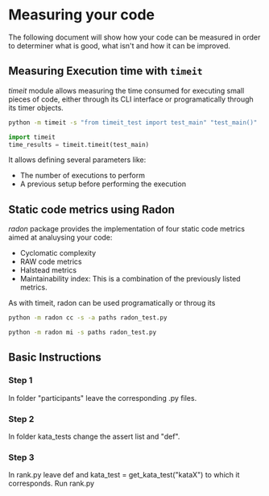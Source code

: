 # Measuring your code

The following document will show how your code can be measured in order to determiner what is good, what isn't and how it can be improved.

## Measuring Execution time with `timeit`

_timeit_ module allows measuring the time consumed for executing small pieces of code, either through its CLI interface or programatically through its timer objects.

```bash
python -m timeit -s "from timeit_test import test_main" "test_main()"
```

```python
import timeit
time_results = timeit.timeit(test_main)
```

It allows defining several parameters like:

 * The number of executions to perform
 * A previous setup before performing the execution

## Static code metrics using Radon

_radon_ package provides the implementation of four static code metrics aimed at analuysing your code:

 * Cyclomatic complexity
 * RAW code metrics
 * Halstead metrics
 * Maintainability index: This is a combination of the previously listed metrics.

As with timeit, radon can be used programatically or throug its 


```bash
python -m radon cc -s -a paths radon_test.py
```

```bash
python -m radon mi -s paths radon_test.py
```


## Basic Instructions

### Step 1

In folder "participants" leave the corresponding .py files.

### Step 2

In folder kata_tests change the assert list and "def".

### Step 3

In rank.py leave def and kata_test = get_kata_test("kataX") to which it corresponds.
Run rank.py

